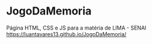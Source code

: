 # JogoDaMemoria
Página HTML, CSS e JS para a matéria de LIMA - SENAI
https://luantavares13.github.io/JogoDaMemoria/
